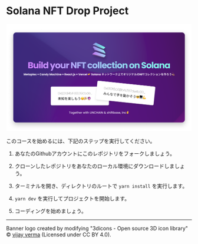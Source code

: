 # Solana NFT Drop Project

![](app/public/Solana-NFT-banner.png)

このコースを始めるには、下記のステップを実行してください。

1. あなたのGithubアカウントにこのレポジトリをフォークしましょう。

2. クローンしたレポジトリをあなたのローカル環境にダウンロードしましょう。

3. ターミナルを開き、ディレクトリのルートで `yarn install` を実行します。

4. `yarn dev` を実行してプロジェクトを開始します。

5. コーディングを始めましょう。

----
Banner logo created by modifying  "3dicons - Open source 3D icon library" © [vijay verma](https://www.figma.com/community/file/1030350068466019692) (Licensed under CC BY 4.0).
